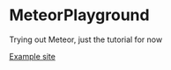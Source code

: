 # MeteorPlayground
Trying out Meteor, just the tutorial for now

[Example site](http://taterdo.meteor.com/)
